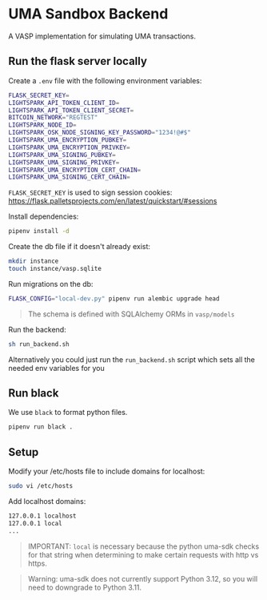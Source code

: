 # UMA Sandbox Backend

A VASP implementation for simulating UMA transactions.

## Run the flask server locally

Create a `.env` file with the following environment variables:

```bash
FLASK_SECRET_KEY=
LIGHTSPARK_API_TOKEN_CLIENT_ID=
LIGHTSPARK_API_TOKEN_CLIENT_SECRET=
BITCOIN_NETWORK="REGTEST"
LIGHTSPARK_NODE_ID=
LIGHTSPARK_OSK_NODE_SIGNING_KEY_PASSWORD="1234!@#$"
LIGHTSPARK_UMA_ENCRYPTION_PUBKEY=
LIGHTSPARK_UMA_ENCRYPTION_PRIVKEY=
LIGHTSPARK_UMA_SIGNING_PUBKEY=
LIGHTSPARK_UMA_SIGNING_PRIVKEY=
LIGHTSPARK_UMA_ENCRYPTION_CERT_CHAIN=
LIGHTSPARK_UMA_SIGNING_CERT_CHAIN=
```

`FLASK_SECRET_KEY` is used to sign session cookies: https://flask.palletsprojects.com/en/latest/quickstart/#sessions

Install dependencies:

```bash
pipenv install -d
```

Create the db file if it doesn't already exist:

```bash
mkdir instance
touch instance/vasp.sqlite
```

Run migrations on the db:

```bash
FLASK_CONFIG="local-dev.py" pipenv run alembic upgrade head
```

> The schema is defined with SQLAlchemy ORMs in `vasp/models`

Run the backend:

```bash
sh run_backend.sh
```

Alternatively you could just run the `run_backend.sh` script which sets all the needed env variables for you

## Run black

We use `black` to format python files.

```bash
pipenv run black .
```

## Setup

Modify your /etc/hosts file to include domains for localhost:

```bash
sudo vi /etc/hosts
```

Add localhost domains:

```bash
127.0.0.1 localhost
127.0.0.1 local
...
```

> IMPORTANT: `local` is necessary because the python uma-sdk checks for that string when determining to make certain requests with http vs https.

> Warning: uma-sdk does not currently support Python 3.12, so you will need to downgrade to Python 3.11.
